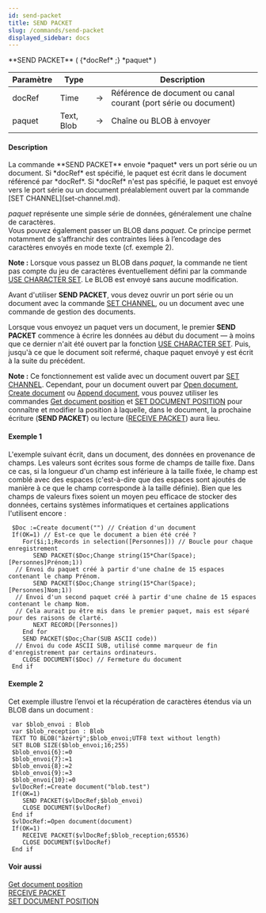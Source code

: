 ```yaml
---
id: send-packet
title: SEND PACKET
slug: /commands/send-packet
displayed_sidebar: docs
---
```


<!--REF #_command_.SEND PACKET.Syntax-->**SEND PACKET** ( {*docRef* ;} *paquet* )<!-- END REF-->
<!--REF #_command_.SEND PACKET.Params-->
| Paramètre | Type |  | Description |
| --- | --- | --- | --- |
| docRef | Time | &srarr; | Référence de document ou canal courant (port série ou document) |
| paquet | Text, Blob | &srarr; | Chaîne ou BLOB à envoyer |

<!-- END REF-->

#### Description 

<!--REF #_command_.SEND PACKET.Summary-->La commande **SEND PACKET** envoie *paquet* vers un port série ou un document.<!-- END REF--> Si *docRef* est spécifié, le paquet est écrit dans le document référencé par *docRef*. Si *docRef* n'est pas spécifié, le paquet est envoyé vers le port série ou un document préalablement ouvert par la commande [SET CHANNEL](set-channel.md). 

*paquet* représente une simple série de données, généralement une chaîne de caractères.   
Vous pouvez également passer un BLOB dans *paquet*. Ce principe permet notamment de s’affranchir des contraintes liées à l’encodage des caractères envoyés en mode texte (cf. exemple 2).

**Note :** Lorsque vous passez un BLOB dans *paquet*, la commande ne tient pas compte du jeu de caractères éventuellement défini par la commande [USE CHARACTER SET](use-character-set.md). Le BLOB est envoyé sans aucune modification.

Avant d'utiliser **SEND PACKET**, vous devez ouvrir un port série ou un document avec la commande [SET CHANNEL](set-channel.md), ou un document avec une commande de gestion des documents.

Lorsque vous envoyez un paquet vers un document, le premier **SEND PACKET** commence à écrire les données au début du document — à moins que ce dernier n'ait été ouvert par la fonction [USE CHARACTER SET](use-character-set.md). Puis, jusqu'à ce que le document soit refermé, chaque paquet envoyé y est écrit à la suite du précédent. 

**Note :** Ce fonctionnement est valide avec un document ouvert par [SET CHANNEL](set-channel.md). Cependant, pour un document ouvert par [Open document](open-document.md), [Create document](create-document.md) ou [Append document](append-document.md), vous pouvez utiliser les commandes [Get document position](get-document-position.md) et [SET DOCUMENT POSITION](set-document-position.md) pour connaître et modifier la position à laquelle, dans le document, la prochaine écriture (**SEND PACKET**) ou lecture ([RECEIVE PACKET](receive-packet.md)) aura lieu.

#### Exemple 1 

L'exemple suivant écrit, dans un document, des données en provenance de champs. Les valeurs sont écrites sous forme de champs de taille fixe. Dans ce cas, si la longueur d'un champ est inférieure à la taille fixée, le champ est comblé avec des espaces (c'est-à-dire que des espaces sont ajoutés de manière à ce que le champ corresponde à la taille définie). Bien que les champs de valeurs fixes soient un moyen peu efficace de stocker des données, certains systèmes informatiques et certaines applications l'utilisent encore :

```4d
 $Doc :=Create document("") // Création d'un document
 If(OK=1) // Est-ce que le document a bien été créé ?
    For($i;1;Records in selection([Personnes])) // Boucle pour chaque enregistrement
       SEND PACKET($Doc;Change string(15*Char(Space);[Personnes]Prénom;1))
  // Envoi du paquet créé à partir d'une chaîne de 15 espaces contenant le champ Prénom.
       SEND PACKET($Doc;Change string(15*Char(Space);[Personnes]Nom;1))
  // Envoi d'un second paquet créé à partir d'une chaîne de 15 espaces contenant le champ Nom.
  // Cela aurait pu être mis dans le premier paquet, mais est séparé pour des raisons de clarté.
       NEXT RECORD([Personnes])
    End for
    SEND PACKET($Doc;Char(SUB ASCII code))
  // Envoi du code ASCII SUB, utilisé comme marqueur de fin d'enregistrement par certains ordinateurs.
    CLOSE DOCUMENT($Doc) // Fermeture du document
 End if
```

#### Exemple 2 

Cet exemple illustre l’envoi et la récupération de caractères étendus via un BLOB dans un document :

```4d
 var $blob_envoi : Blob
 var $blob_reception : Blob
 TEXT TO BLOB("âzértÿ";$blob_envoi;UTF8 text without length)
 SET BLOB SIZE($blob_envoi;16;255)
 $blob_envoi{6}:=0
 $blob_envoi{7}:=1
 $blob_envoi{8}:=2
 $blob_envoi{9}:=3
 $blob_envoi{10}:=0
 $vlDocRef:=Create document("blob.test")
 If(OK=1)
    SEND PACKET($vlDocRef;$blob_envoi)
    CLOSE DOCUMENT($vlDocRef)
 End if
 $vlDocRef:=Open document(document)
 If(OK=1)
    RECEIVE PACKET($vlDocRef;$blob_reception;65536)
    CLOSE DOCUMENT($vlDocRef)
 End if
```

#### Voir aussi 

[Get document position](get-document-position.md)  
[RECEIVE PACKET](receive-packet.md)  
[SET DOCUMENT POSITION](set-document-position.md)  